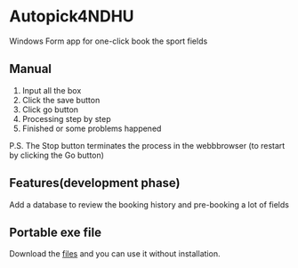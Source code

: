 # Autopick4NDHU

Windows Form app for one-click book the sport fields

## Manual

1. Input all the box
1. Click the save button
1. Click go button
1. Processing step by step
1. Finished or some problems happened

P.S. The Stop button terminates the process in the webbbrowser (to restart by clicking the Go button)

## Features(development phase)

Add a database to review the booking history and pre-booking a lot of fields

## Portable exe file

Download the [files](Autopick4NDHU/bin/Release) and you can use it without installation. 
